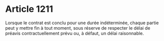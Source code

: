# Article 1211

Lorsque le contrat est conclu pour une durée indéterminée, chaque partie peut y mettre fin à tout moment, sous réserve de respecter le délai de préavis contractuellement prévu ou, à défaut, un délai raisonnable.
